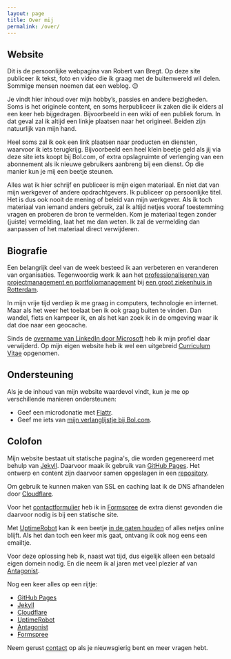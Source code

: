 ```yaml
---
layout: page
title: Over mij
permalink: /over/
---
```

## Website

Dit is de persoonlijke webpagina van Robert van Bregt. Op deze site publiceer ik tekst, foto en video die ik graag met de buitenwereld wil delen. Sommige mensen noemen dat een weblog. 😉

Je vindt hier inhoud over mijn hobby’s, passies en andere bezigheden. Soms is het originele content, en soms herpubliceer ik zaken die ik elders al een keer heb bijgedragen. Bijvoorbeeld in een wiki of een publiek forum. In dat geval zal ik altijd een linkje plaatsen naar het origineel. Beiden zijn natuurlijk van mijn hand.

Heel soms zal ik ook een link plaatsen naar producten en diensten, waarvoor ik iets terugkrijg. Bijvoorbeeld een heel klein beetje geld als jij via deze site iets koopt bij Bol.com, of extra opslagruimte of verlenging van een abonnement als ik nieuwe gebruikers aanbreng bij een dienst. Op die manier kun je mij een beetje steunen.

Alles wat ik hier schrijf en publiceer is mijn eigen materiaal. En niet dat van mijn werkgever of andere opdrachtgevers. Ik publiceer op persoonlijke titel. Het is dus ook nooit de mening of beleid van mijn werkgever. Als ik toch materiaal van iemand anders gebruik, zal ik altijd netjes vooraf toestemming vragen en proberen de bron te vermelden. Kom je materiaal tegen zonder (juiste) vermelding, laat het me dan weten. Ik zal de vermelding dan aanpassen of het materiaal direct verwijderen.

## Biografie

Een belangrijk deel van de week besteed ik aan verbeteren en veranderen van organisaties. Tegenwoordig werk ik aan het [professionaliseren van projectmanagement en portfoliomanagement](http://ipma.nl/) bij [een groot ziekenhuis in Rotterdam](http://maasstadziekenhuis.nl/).

In mijn vrije tijd verdiep ik me graag in computers, technologie en internet. Maar als het weer het toelaat ben ik ook graag buiten te vinden. Dan wandel, fiets en kampeer ik, en als het kan zoek ik in de omgeving waar ik dat doe naar een geocache.

Sinds de [overname van LinkedIn door Microsoft](https://news.linkedin.com/2016/microsoft-to-acquire-linkedin) heb ik mijn profiel daar verwijderd. Op mijn eigen website heb ik wel een uitgebreid [Curriculum Vitae](/cv) opgenomen.

## Ondersteuning

Als je de inhoud van mijn website waardevol vindt, kun je me op verschillende manieren ondersteunen:

- Geef een microdonatie met [Flattr](https://flattr.com).
- Geef me iets van [mijn verlanglijstje bij Bol.com](https://www.bol.com/nl/verlanglijstje/1g676g32313935343836303132522jkttky/index.html).

## Colofon

Mijn website bestaat uit statische pagina's, die worden gegenereerd met behulp van [Jekyll](https://jekyllrb.com/). Daarvoor maak ik gebruik van [GitHub Pages](https://pages.github.com/). Het ontwerp en content zijn daarvoor samen opgeslagen in een [repository](https://github.com/metbril/robertvanbregt.nl/). 

Om gebruik te kunnen maken van SSL en caching laat ik de DNS afhandelen door [Cloudflare](https://cloudflare.com). 

Voor het [contactformulier](/contact) heb ik in [Formspree](https://formspree.io/) de extra dienst gevonden die daarvoor nodig is bij een statische site. 

Met [UptimeRobot](https://uptimerobot.com) kan ik een beetje [in de gaten houden](https://status.robertvanbregt.nl) of alles netjes online blijft. Als het dan toch een keer mis gaat, ontvang ik ook nog eens een emailtje.

Voor deze oplossing heb ik, naast wat tijd, dus eigelijk alleen een betaald eigen domein nodig. En die neem ik al jaren met veel plezier af van [Antagonist](https://wwww.antagonist.nl).

Nog een keer alles op een rijtje:

- [GitHub Pages](https://pages.github.com/)
- [Jekyll](https://jekyllrb.com/)
- [Cloudflare](https://cloudflare.com/)
- [UptimeRobot](https://uptimerobot.com/)
- [Antagonist](https://www.antagonist.nl/)
- [Formspree](https://formspree.io)

Neem gerust [contact](/contact) op als je nieuwsgierig bent en meer vragen hebt.
